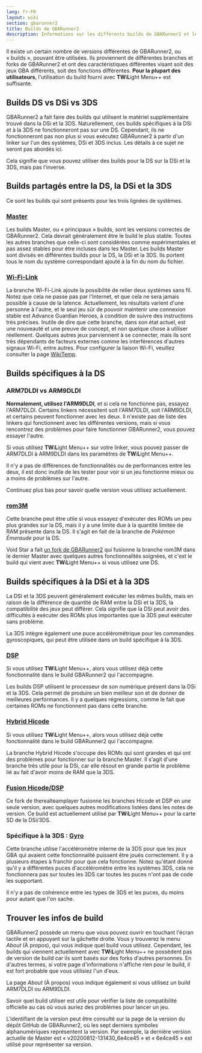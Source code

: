 ```yaml
---
lang: fr-FR
layout: wiki
section: gbarunner2
title: Builds de GBARunner2
description: Informations sur les différents builds de GBARunner2 et leurs utilisations
---
```



Il existe un certain nombre de versions différentes de GBARunner2, ou « builds », pouvant être utilisées. Ils proviennent de différentes branches et forks de GBARunner2 et ont des caractéristiques différentes visant soit des jeux GBA différents, soit des fonctions différentes. **Pour la plupart des utilisateurs**, l'utilisation du build fourni avec **TW**i**L**ight Menu++ est suffisante.

## Builds DS vs DSi vs 3DS

GBARunner2 a fait faire des builds qui utilisent le matériel supplémentaire trouvé dans la DSi et la 3DS. Naturellement, ces builds spécifiques à la DSi et à la 3DS ne fonctionneront pas sur une DS. Cependant, ils ne fonctionneront pas non plus si vous exécutez GBARunner2 à partir d'un linker sur l'un des systèmes, DSi et 3DS inclus. Les détails à ce sujet ne seront pas abordés ici.

Cela signifie que vous pouvez utiliser des builds pour la DS sur la DSi et la 3DS, mais pas l'inverse.

## Builds partagés entre la DS, la DSi et la 3DS

Ce sont les builds qui sont présents pour les trois lignées de systèmes.

### [Master](https://github.com/Gericom/GBARunner2/releases)

Les builds Master, ou « principaux » builds, sont les versions correctes de GBARunner2. Cela devrait généralement être le build le plus stable. Toutes les autres branches que celle-ci sont considérées comme expérimentales et pas assez stables pour être incluses dans les Master. Les builds Master sont divisés en différentes builds pour la DS, la DSi et la 3DS. Ils portent tous le nom du système correspondant ajouté à la fin du nom du fichier.

### [Wi-Fi-Link](https://github.com/Gericom/GBARunner2/releases/tag/v20200217-194452_0b8bbe3)

La branche Wi-Fi-Link ajoute la possibilité de relier deux systèmes sans fil. Notez que cela ne passe pas par l'Internet, et que cela ne sera jamais possible à cause de la latence. Actuellement, les résultats varient d'une personne à l'autre, et le seul jeu sûr de pouvoir maintenir une connexion stable est Advance Guardian Heroes, à condition de suivre des instructions très précises. Inutile de dire que cette branche, dans son état actuel, est une nouveauté et une preuve de concept, et non quelque chose à utiliser réellement. Quelques autres jeux parviennent à se connecter, mais ils sont très dépendants de facteurs externes comme les interférences d'autres signaux Wi-Fi, entre autres. Pour configurer la liaison Wi-Fi, veuillez consulter la page [WikiTemp](https://wiki.gbatemp.net/wiki/GBARunner2/Link).

## Builds spécifiques à la DS

### ARM7DLDI vs ARM9DLDI

**Normalement, utilisez l'ARM9DLDI**, et si cela ne fonctionne pas, essayez l'ARM7DLDI. Certains linkers nécessitent soit l'ARM7DLDI, soit l'ARM9DLDI, et certains peuvent fonctionner avec les deux. Il n'existe pas de liste des linkers qui fonctionnent avec les différentes versions, mais si vous rencontrez des problèmes pour faire fonctionner GBARunner2, vous pouvez essayer l'autre.

Si vous utilisez **TW**i**L**ight Menu++ sur votre linker, vous pouvez passer de ARM7DLDI à ARM9DLDI dans les paramètres de **TW**i**L**ight Menu++.

Il n'y a pas de différences de fonctionnalités ou de performances entre les deux, il est donc inutile de les tester pour voir si un jeu fonctionne mieux ou a moins de problèmes sur l'autre.

Continuez plus bas pour savoir quelle version vous utilisez actuellement.

### [rom3M](https://github.com/Gericom/GBARunner2/releases/tag/v20190911-201047_371815e)

Cette branche peut être utile si vous essayez d'exécuter des ROMs un peu plus grandes sur la DS, mais il y a une limite due à la quantité limitée de RAM présente dans la DS. Il s'agit en fait de la branche de *Pokémon Émeraude* pour la DS.

Void Star a fait [un fork de GBARunner2](https://github.com/unresolvedsymbol/GBARunner2-DSL-Enhanced/releases) qui fusionne la branche rom3M dans le dernier Master avec quelques autres fonctionnalités soignées, et c'est le build qui vient avec **TW**i**L**ight Menu++ si vous utilisez une DS.

## Builds spécifiques à la DSi et à la 3DS

La DSi et la 3DS peuvent généralement exécuter les mêmes builds, mais en raison de la différence de quantité de RAM entre la DSi et la 3DS, la compatibilité des jeux peut différer. Cela signifie que la DSi peut avoir des difficultés à exécuter des ROMs plus importantes que la 3DS peut exécuter sans problème.

La 3DS intègre également une puce accélérométrique pour les commandes gyroscopiques, qui peut être utilisée dans un build spécifique à la 3DS.

### [DSP](https://github.com/Gericom/GBARunner2/releases/tag/v20200809-113646_551ae99_dsp-audio)

Si vous utilisez **TW**i**L**ight Menu++, alors vous utilisez déjà cette fonctionnalité dans le build GBARunner2 qui l'accompagne.

Les builds DSP utilisent le processeur de son numérique présent dans la DSi et la 3DS. Cela permet de produire un bien meilleur son et de donner de meilleures performances. Il y a quelques régressions, comme le fait que certaines ROMs ne fonctionnent pas dans cette branche.

### [Hybrid Hicode](https://github.com/Gericom/GBARunner2/releases/tag/v20200812-130512_d5dc8d8)

Si vous utilisez **TW**i**L**ight Menu++, alors vous utilisez déjà cette fonctionnalité dans le build GBARunner2 qui l'accompagne.

La branche Hybrid Hicode s'occupe des ROMs qui sont grandes et qui ont des problèmes pour fonctionner sur la branche Master. Il s'agit d'une branche très utile pour la DSi, car elle résout en grande partie le problème lié au fait d'avoir moins de RAM que la 3DS.

### [Fusion Hicode/DSP](https://github.com/therealteamplayer/GBARunner2/releases/tag/v20210911-merges-and-tweaks)

Ce fork de therealteamplayer fusionne les branches Hicode et DSP en une seule version, avec quelques autres modifications listées dans les notes de version. Ce build est actuellement utilisé par **TW**i**L**ight Menu++ pour la carte SD de la DSi/3DS.

### Spécifique à la 3DS : [Gyro](https://github.com/Gericom/GBARunner2/releases/tag/v20191228-021638_ee7f6a0)

Cette branche utilise l'accéléromètre interne de la 3DS pour que les jeux GBA qui avaient cette fonctionnalité puissent être joués correctement. Il y a plusieurs étapes à franchir pour que cela fonctionne. Notez qu'étant donné qu'il y a différentes puces d'accéléromètre entre les systèmes 3DS, cela ne fonctionnera pas sur toutes les 3DS car toutes les puces n'ont pas de code les supportant.

Il n'y a pas de cohérence entre les types de 3DS et les puces, du moins pour autant que l'on sache.

## Trouver les infos de build

GBARunner2 possède un menu que vous pouvez ouvrir en touchant l'écran tactile et en appuyant sur la gâchette droite. Vous y trouverez le menu *About* (À propos), qui vous indique quel build vous utilisez. Cependant, les builds qui viennent actuellement avec **TW**i**L**ight Menu++ ne possèdent pas de version de build car ils sont basés sur des forks d'autres personnes. En d'autres termes, si votre page d'informations n'affiche rien pour le build, il est fort probable que vous utilisiez l'un d'eux.

La page *About* (À propos) vous indique également si vous utilisez un build ARM7DLDI ou ARM9DLDI.

Savoir quel build utiliser est utile pour vérifier la liste de compatibilité officielle au cas où vous auriez des problèmes pour lancer un jeu.

L'identifiant de la version peut être consulté sur la page de la version du dépôt GitHub de GBARunner2, où les sept derniers symboles alphanumériques représentent la version. Par exemple, la dernière version actuelle de Master est « v20200812-131430_6e4ce45 » et « 6e4ce45 » est utilisé pour représenter sa version.
